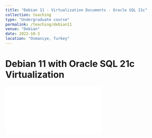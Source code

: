 ```yaml
---
title: "Debian 11 - Virtualization Documents - Oracle SQL 21c"
collection: teaching
type: "Undergraduate course"
permalink: /teaching/debian11
venue: "Debian"
date: 2022-10-3
location: "Osmaniye, Turkey"
---
```


Debian 11 with Oracle SQL 21c Virtualization
======

<embed src="/knetic0.github.io/files/debian11-kurulum.pdf" type="application/pdf" />